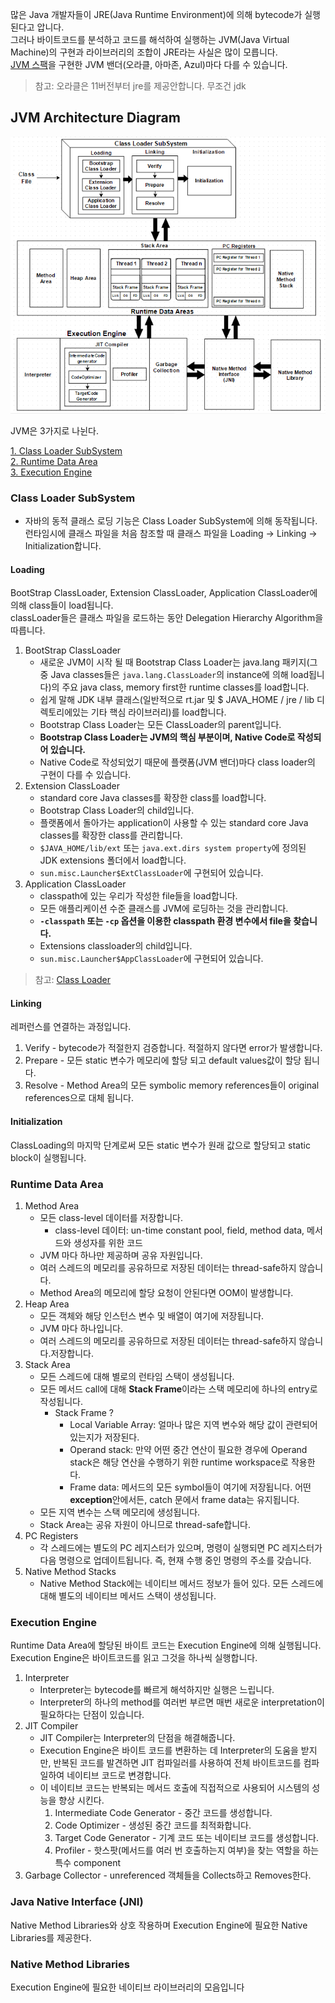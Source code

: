 많은 Java 개발자들이 JRE(Java Runtime Environment)에 의해 bytecode가 실행된다고 압니다.<br />
그러나 바이트코드를 분석하고 코드를 해석하여 실행하는 JVM(Java Virtual Machine)의 구현과 라이브러리의 조합이 JRE라는 사실은 많이 모릅니다.<br />
[JVM 스팩](https://docs.oracle.com/javase/specs/jvms/se13/html/)을 구현한 JVM 밴더(오라클, 아마존, Azul)마다 다를 수 있습니다.
 > 참고: 오라클은 11버전부터 jre를 제공안합니다. 무조건 jdk


## JVM Architecture Diagram
![JVM-architecture](./image/JVM-architecture.png)

JVM은 3가지로 나뉜다.

 [1. Class Loader SubSystem](#class-loader-subsystem)<br />
 [2. Runtime Data Area](#runtime-data-area) <br />
 [3. Execution Engine](#execution-engine) <br />
 

### Class Loader SubSystem
 - 자바의 동적 클래스 로딩 기능은 Class Loader SubSystem에 의해 동작됩니다. 런타임시에 클래스 파일을 처음 참조할 때 클래스 파일을 Loading -> Linking -> Initialization합니다. 
####  Loading
BootStrap ClassLoader, Extension ClassLoader, Application ClassLoader에 의해 class들이 load됩니다.<br/>
classLoader들은 클래스 파일을 로드하는 동안 Delegation Hierarchy Algorithm을 따릅니다.
  1. BootStrap ClassLoader
     - 새로운 JVM이 시작 될 때 Bootstrap Class Loader는 java.lang 패키지(그 중 Java classes들은 `java.lang.ClassLoader`의 instance에 의해 load됩니다)의 주요 java class, memory first한 runtime classes를 load합니다.
     - 쉽게 말해 JDK 내부 클래스(일반적으로 rt.jar 및 $ JAVA_HOME / jre / lib 디렉토리에있는 기타 핵심 라이브러리)를 load합니다.
     - Bootstrap Class Loader는 모든 ClassLoader의 parent입니다.
     - **Bootstrap Class Loader는 JVM의 핵심 부분이며, Native Code로 작성되어 있습니다.**
     - Native Code로 작성되었기 때문에 플랫폼(JVM 밴더)마다 class loader의 구현이 다를 수 있습니다.
  2. Extension ClassLoader
     - standard core Java classes를 확장한 class를 load합니다.
     - Bootstrap Class Loader의 child입니다.
     - 플랫폼에서 돌아가는 application이 사용할 수 있는 standard core Java classes를 확장한 class를 관리합니다.
     - `$JAVA_HOME/lib/ext` 또는  `java.ext.dirs system property`에 정의된 JDK extensions 폴더에서 load합니다. 
     - `sun.misc.Launcher$ExtClassLoader`에 구현되어 있습니다.
  3. Application ClassLoader
      - classpath에 있는 우리가 작성한 file들을 load합니다.
      - 모든 애플리케이션 수준 클래스를 JVM에 로딩하는 것을 관리합니다.
      - **`-classpath` 또는 `-cp` 옵션을 이용한 classpath 환경 변수에서 file을 찾습니다.**
      - Extensions classloader의 child입니다.
      - `sun.misc.Launcher$AppClassLoader`에 구현되어 있습니다.
 > 참고: [Class Loader](./class-loader-in-java.md)
 
#### Linking
레퍼런스를 연결하는 과정입니다.
  1. Verify
    - bytecode가 적절한지 검증합니다. 적절하지 않다면 error가 발생합니다.
  2. Prepare 
    - 모든 static 변수가 메모리에 할당 되고 default values값이 할당 됩니다.
  3. Resolve 
    - Method Area의 모든 symbolic memory references들이 original references으로 대체 됩니다.

#### Initialization
ClassLoading의 마지막 단계로써 모든 static 변수가 원래 값으로 할당되고 static block이 실행됩니다.
### Runtime Data Area
 1. Method Area
    - 모든 class-level 데이터를 저장합니다.
        - class-level 데이터: un-time constant pool, field, method data, 메서드와 생성자를 위한 코드
    - JVM 마다 하나만 제공하며 공유 자원입니다.
    - 여러 스레드의 메모리를 공유하므로 저장된 데이터는 thread-safe하지 않습니다.
    - Method Area의 메모리에 할당 요청이 안된다면 OOM이 발생합니다.
 2. Heap Area
    - 모든 객체와 해당 인스턴스 변수 및 배열이 여기에 저장됩니다.
    - JVM 마다 하나입니다.
    - 여러 스레드의 메모리를 공유하므로 저장된 데이터는 thread-safe하지 않습니다.저장합니다.
 3. Stack Area
    - 모든 스레드에 대해 별로의 런타임 스택이 생성됩니다.
    - 모든 메서드 call에 대해 **Stack Frame**이라는 스택 메모리에 하나의 entry로 작성됩니다.
        - Stack Frame ?
             - Local Variable Array: 얼마나 많은 지역 변수와 해당 값이 관련되어 있는지가 저장된다.
             - Operand stack: 만약 어떤 중간 연산이 필요한 경우에 Operand stack은 해당 연산을 수행하기 위한 runtime workspace로 작용한다.
             - Frame data: 메서드의 모든 symbol들이 여기에 저장됩니다. 어떤 **exception**안에서든, catch 문에서 frame data는 유지됩니다.
    - 모든 지역 변수는 스택 메모리에 생성됩니다.
    - Stack Area는 공유 자원이 아니므로 thread-safe합니다.
 4. PC Registers
    - 각 스레드에는 별도의 PC 레지스터가 있으며, 명령이 실행되면 PC 레지스터가 다음 명령으로 업데이트됩니다. 즉, 현재 수행 중인 명령의 주소를 갖습니다.
 5. Native Method Stacks
    - Native Method Stack에는 네이티브 메서드 정보가 들어 있다. 모든 스레드에 대해 별도의 네이티브 메서드 스택이 생성됩니다.
### Execution Engine
Runtime Data Area에 할당된 바이트 코드는 Execution Engine에 의해 실행됩니다. Execution Engine은 바이트코드를 읽고 그것을 하나씩 실행합니다.
  1. Interpreter 
     - Interpreter는 bytecode를 빠르게 해석하지만 실행은 느립니다.
     - Interpreter의 하나의 method를 여러번 부르면 매번 새로운 interpretation이 필요하다는 단점이 있습니다.
  2. JIT Compiler
     - JIT Compiler는 Interpreter의 단점을 해결해줍니다.
     - Execution Engine은 바이트 코드를 변환하는 데 Interpreter의 도움을 받지만, 반복된 코드를 발견하면 JIT 컴파일러를 사용하여 전체 바이트코드를 컴파일하여 네이티브 코드로 변경합니다.
     - 이 네이티브 코드는 반복되는 메서드 호출에 직접적으로 사용되어 시스템의 성능을 향상 시킨다. 
        1. Intermediate Code Generator - 중간 코드를 생성합니다.
        2. Code Optimizer - 생성된 중간 코드를 최적화합니다.
        3. Target Code Generator - 기계 코드 또는 네이티브 코드를 생성합니다.
        4. Profiler - 핫스팟(메서드를 여러 번 호출하는지 여부)을 찾는 역할을 하는 특수 component
  3. Garbage Collector
    -  unreferenced 객체들을 Collects하고 Removes한다. 

### Java Native Interface (JNI)
Native Method Libraries와 상호 작용하며 Execution Engine에 필요한 Native Libraries를 제공한다.

### Native Method Libraries
Execution Engine에 필요한 네이티브 라이브러리의 모음입니다
